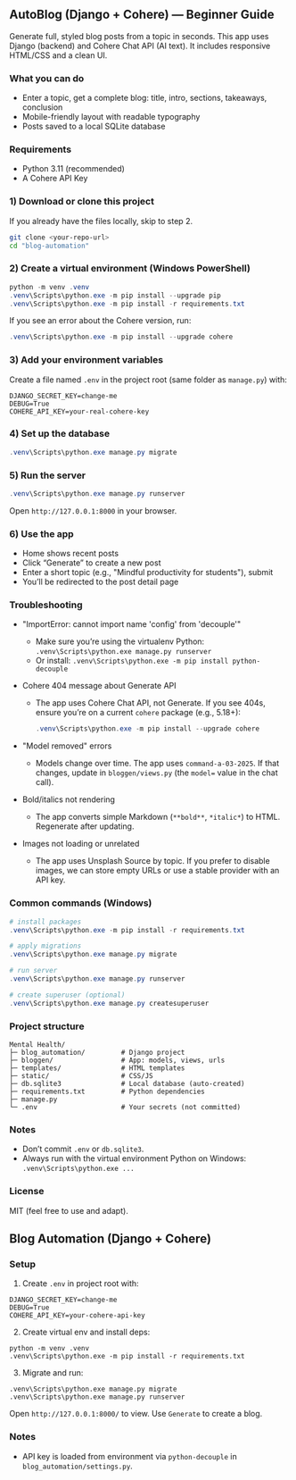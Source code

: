 ## AutoBlog (Django + Cohere) — Beginner Guide

Generate full, styled blog posts from a topic in seconds. This app uses Django (backend) and Cohere Chat API (AI text). It includes responsive HTML/CSS and a clean UI.

### What you can do
- Enter a topic, get a complete blog: title, intro, sections, takeaways, conclusion
- Mobile-friendly layout with readable typography
- Posts saved to a local SQLite database

### Requirements
- Python 3.11 (recommended)
- A Cohere API Key

### 1) Download or clone this project
If you already have the files locally, skip to step 2.

```bash
git clone <your-repo-url>
cd "blog-automation"
```

### 2) Create a virtual environment (Windows PowerShell)
```powershell
python -m venv .venv
.venv\Scripts\python.exe -m pip install --upgrade pip
.venv\Scripts\python.exe -m pip install -r requirements.txt
```

If you see an error about the Cohere version, run:
```powershell
.venv\Scripts\python.exe -m pip install --upgrade cohere
```

### 3) Add your environment variables
Create a file named `.env` in the project root (same folder as `manage.py`) with:
```
DJANGO_SECRET_KEY=change-me
DEBUG=True
COHERE_API_KEY=your-real-cohere-key
```

### 4) Set up the database
```powershell
.venv\Scripts\python.exe manage.py migrate
```

### 5) Run the server
```powershell
.venv\Scripts\python.exe manage.py runserver
```
Open `http://127.0.0.1:8000` in your browser.

### 6) Use the app
- Home shows recent posts
- Click “Generate” to create a new post
- Enter a short topic (e.g., "Mindful productivity for students"), submit
- You’ll be redirected to the post detail page

### Troubleshooting
- "ImportError: cannot import name 'config' from 'decouple'" 
  - Make sure you’re using the virtualenv Python: `.venv\Scripts\python.exe manage.py runserver`
  - Or install: `.venv\Scripts\python.exe -m pip install python-decouple`

- Cohere 404 message about Generate API
  - The app uses Cohere Chat API, not Generate. If you see 404s, ensure you’re on a current `cohere` package (e.g., 5.18+):
    ```powershell
    .venv\Scripts\python.exe -m pip install --upgrade cohere
    ```

- "Model removed" errors
  - Models change over time. The app uses `command-a-03-2025`. If that changes, update in `bloggen/views.py` (the `model=` value in the chat call).

- Bold/italics not rendering
  - The app converts simple Markdown (`**bold**`, `*italic*`) to HTML. Regenerate after updating.

- Images not loading or unrelated
  - The app uses Unsplash Source by topic. If you prefer to disable images, we can store empty URLs or use a stable provider with an API key.

### Common commands (Windows)
```powershell
# install packages
.venv\Scripts\python.exe -m pip install -r requirements.txt

# apply migrations
.venv\Scripts\python.exe manage.py migrate

# run server
.venv\Scripts\python.exe manage.py runserver

# create superuser (optional)
.venv\Scripts\python.exe manage.py createsuperuser
```

### Project structure
```
Mental Health/
├─ blog_automation/         # Django project
├─ bloggen/                 # App: models, views, urls
├─ templates/               # HTML templates
├─ static/                  # CSS/JS
├─ db.sqlite3               # Local database (auto-created)
├─ requirements.txt         # Python dependencies
├─ manage.py
└─ .env                     # Your secrets (not committed)
```

### Notes
- Don’t commit `.env` or `db.sqlite3`.
- Always run with the virtual environment Python on Windows: `.venv\Scripts\python.exe ...`

### License
MIT (feel free to use and adapt).

## Blog Automation (Django + Cohere)

### Setup
1. Create `.env` in project root with:
```
DJANGO_SECRET_KEY=change-me
DEBUG=True
COHERE_API_KEY=your-cohere-api-key
```
2. Create virtual env and install deps:
```
python -m venv .venv
.venv\Scripts\python.exe -m pip install -r requirements.txt
```
3. Migrate and run:
```
.venv\Scripts\python.exe manage.py migrate
.venv\Scripts\python.exe manage.py runserver
```

Open `http://127.0.0.1:8000/` to view. Use `Generate` to create a blog.

### Notes
- API key is loaded from environment via `python-decouple` in `blog_automation/settings.py`.



